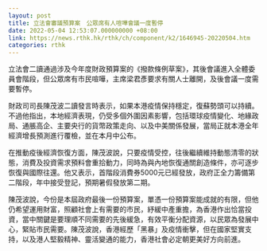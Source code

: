 ```yaml
---
layout: post
title: 立法會審議預算案　公眾席有人喧嘩會議一度暫停
date: 2022-05-04 12:53:07.000000000 +08:00
link: https://news.rthk.hk/rthk/ch/component/k2/1646945-20220504.htm
categories: rthk
---
```


立法會二讀通過涉及今年度財政預算案的《撥款條例草案》，其後會議進入全體委員會階段，但公眾席有市民喧嘩，主席梁君彥要求有關人士離開，及後會議一度需要暫停。

財政司司長陳茂波二讀發言時表示，如果本港疫情保持穩定，復蘇勢頭可以持續。不過他指出，本地經濟表現，仍受多個外圍因素影響，包括環球疫情變化、地緣政局、通脹高企、主要央行的貨幣政策走向、以及中美關係發展，當局正就本港全年經濟增長預測進行覆檢，並在本月中公布。

在推動疫後經濟恢復方面，陳茂波說，只要疫情受控，往後繼續維持動態清零的狀態，消費及投資需求預料會重拾動力，同時為與內地恢復通關創造條件，亦可逐步恢復與國際往還。他又表示，首階段消費券5000元已經發放，政府正全力籌備第二階段，年中接受登記，預期暑假發放第二期。

陳茂波說，今份是本屆政府最後一份預算案，單憑一份預算案能成就的有限，但他仍希望運用財富，照顧社會上有需要的市民，紓緩中產重擔，為香港作出恰當投資，當中關鍵是要理順不同需要的先後緩急，有效平衡分配資源，以民眾為發展中心，緊貼市民需要。陳茂波說，香港經歷「黑暴」及疫情衝擊，但在國家堅實支持，以及港人堅毅精神、靈活變通的能力，香港社會必定朝更美好方向前進。
